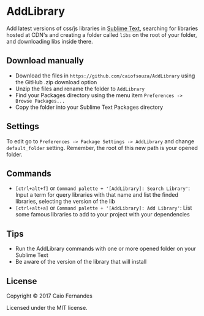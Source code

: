 # AddLibrary
Add latest versions of css/js libraries in [Sublime Text](https://www.sublimetext.com/), searching for libraries hosted at CDN's and creating a folder called `libs` on the root of your folder, and downloading libs inside there. 


## Download manually
- Download the files in `https://github.com/caiofsouza/AddLibrary` using the GitHub .zip download option
- Unzip the files and rename the folder to `AddLibrary`
- Find your Packages directory using the menu item `Preferences -> Browse Packages...`
- Copy the folder into your Sublime Text Packages directory

## Settings 
To edit go to `Preferences -> Package Settings -> AddLibrary` and change `default_folder` setting.
Remember, the root of this new path is your opened folder.

## Commands
- `[ctrl+alt+f]` or `Command palette + '[AddLibrary]: Search Library'`: Input a term for query libraries with that name and list the finded libraries, selecting the version of the lib
- `[ctrl+alt+a]` or `Command palette + '[AddLibrary]: Add Library'`: List some famous libraries to add to your project with your dependencies

## Tips
- Run the AddLibrary commands with one or more opened folder on your Sublime Text
- Be aware of the version of the library that will install

## License
Copyright © 2017 Caio Fernandes

Licensed under the MIT license.
